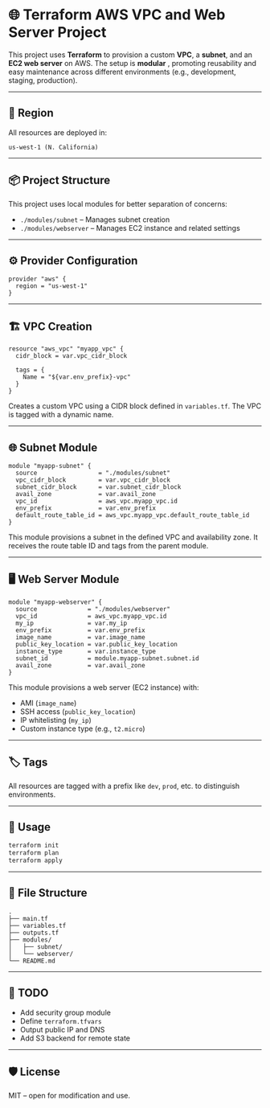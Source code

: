 # 🌐 Terraform AWS VPC and Web Server Project

This project uses **Terraform** to provision a custom **VPC**, a **subnet**, and an **EC2 web server** on AWS. 
The setup is **modular** , promoting reusability and easy maintenance across different environments (e.g., development, staging, production).

---

## 📍 Region

All resources are deployed in:

```
us-west-1 (N. California)
```

---

## 📦 Project Structure

This project uses local modules for better separation of concerns:

- `./modules/subnet` – Manages subnet creation
- `./modules/webserver` – Manages EC2 instance and related settings

---

## ⚙️ Provider Configuration

```hcl
provider "aws" {
  region = "us-west-1"
}
```

---

## 🏗️ VPC Creation

```hcl
resource "aws_vpc" "myapp_vpc" {
  cidr_block = var.vpc_cidr_block

  tags = {
    Name = "${var.env_prefix}-vpc"
  }
}
```

Creates a custom VPC using a CIDR block defined in `variables.tf`. The VPC is tagged with a dynamic name.

---

## 🌐 Subnet Module

```hcl
module "myapp-subnet" {
  source                 = "./modules/subnet"
  vpc_cidr_block         = var.vpc_cidr_block
  subnet_cidr_block      = var.subnet_cidr_block
  avail_zone             = var.avail_zone
  vpc_id                 = aws_vpc.myapp_vpc.id
  env_prefix             = var.env_prefix
  default_route_table_id = aws_vpc.myapp_vpc.default_route_table_id
}
```

This module provisions a subnet in the defined VPC and availability zone. It receives the route table ID and tags from the parent module.

---

## 🖥️ Web Server Module

```hcl
module "myapp-webserver" {
  source              = "./modules/webserver"
  vpc_id              = aws_vpc.myapp_vpc.id
  my_ip               = var.my_ip
  env_prefix          = var.env_prefix
  image_name          = var.image_name
  public_key_location = var.public_key_location
  instance_type       = var.instance_type
  subnet_id           = module.myapp-subnet.subnet.id
  avail_zone          = var.avail_zone
}
```

This module provisions a web server (EC2 instance) with:

- AMI (`image_name`)
- SSH access (`public_key_location`)
- IP whitelisting (`my_ip`)
- Custom instance type (e.g., `t2.micro`)

---

## 🏷️ Tags

All resources are tagged with a prefix like `dev`, `prod`, etc. to distinguish environments.

---

## 🚀 Usage

```bash
terraform init
terraform plan
terraform apply
```

---

## 📁 File Structure

```
.
├── main.tf
├── variables.tf
├── outputs.tf
├── modules/
│   ├── subnet/
│   └── webserver/
└── README.md
```

---

## 🧹 TODO

- Add security group module
- Define `terraform.tfvars`
- Output public IP and DNS
- Add S3 backend for remote state

---

## 🛡️ License

MIT – open for modification and use.

